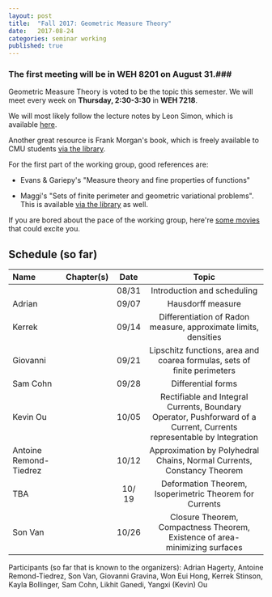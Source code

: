 ```yaml
---
layout: post
title:  "Fall 2017: Geometric Measure Theory"
date:   2017-08-24
categories: seminar working
published: true
---
```


### The first meeting will be in WEH 8201 on August 31.###

Geometric Measure Theory is voted to be the topic this semester. We will meet every week on **Thursday, 2:30-3:30** in **WEH 7218**.

We will most likely follow the lecture notes by Leon Simon, which is available [here](http://web.stanford.edu/class/math285/ts-gmt.pdf).

Another great resource is Frank Morgan's book, which is freely available to CMU students [via the library](http://www.sciencedirect.com/science/book/9780128044896).

For the first part of the working group, good references are:

  * Evans & Gariepy's "Measure theory and fine properties of functions"

  * Maggi's "Sets of finite perimeter and geometric variational problems". This is available [via the library](http://ebookcentral.proquest.com/lib/cm/detail.action?docID=989154) as well.

If you are bored about the pace of the working group, here're [some movies](https://www.youtube.com/playlist?list=PL0E0n75oNCDleNYItxl93ckbQjSOkCXtQ) that could excite you.

## Schedule (so far) ##

| Name                          | Chapter(s)     | Date                  | Topic                                                         |
|:-----------------------------|:--------------:|:----------------------:|:--------------------------------------------------------------:|
|                              |                | 08/31                 | Introduction and scheduling                                   |
| Adrian                       |                | 09/07                 | Hausdorff measure                                             |
| Kerrek                       |                | 09/14                 | Differentiation of Radon measure, approximate limits, densities |
| Giovanni                     |                | 09/21                 | Lipschitz functions, area and coarea formulas, sets of finite perimeters   |
| Sam Cohn                     |                | 09/28                 | Differential forms                                                          |
| Kevin Ou                     |                | 10/05         | Rectifiable and Integral Currents, Boundary Operator, Pushforward of a Current, Currents representable by Integration |
| Antoine Remond-Tiedrez      |                 | 10/12         | Approximation by Polyhedral Chains, Normal Currents, Constancy Theorem    |
| TBA                         |                 | 10/ 19        | Deformation Theorem, Isoperimetric Theorem for Currents     |
| Son Van                         |                 | 10/26         | Closure Theorem, Compactness Theorem, Existence of area-minimizing surfaces |

Participants (so far that is known to the organizers): Adrian Hagerty, Antoine Remond-Tiedrez, Son Van, Giovanni Gravina, Won Eui Hong, Kerrek Stinson, Kayla Bollinger, Sam Cohn,  Likhit Ganedi, Yangxi (Kevin) Ou
